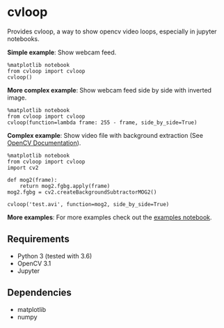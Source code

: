 # cvloop

Provides cvloop, a way to show opencv video loops, especially in jupyter notebooks.

**Simple example**: Show webcam feed.

    %matplotlib notebook
    from cvloop import cvloop
    cvloop()

**More complex example**: Show webcam feed side by side with inverted image.

    %matplotlib notebook
    from cvloop import cvloop
    cvloop(function=lambda frame: 255 - frame, side_by_side=True)

**Complex example**: Show video file with background extraction (See [OpenCV Documentation](http://docs.opencv.org/3.1.0/db/d5c/tutorial_py_bg_subtraction.html)).

    %matplotlib notebook
    from cvloop import cvloop
    import cv2

    def mog2(frame):
        return mog2.fgbg.apply(frame)
    mog2.fgbg = cv2.createBackgroundSubtractorMOG2()

    cvloop('test.avi', function=mog2, side_by_side=True)

**More examples**: For more examples check out the [examples notebook](examples/cvloop_examples.ipynb).

## Requirements

- Python 3 (tested with 3.6)
- OpenCV 3.1
- Jupyter

## Dependencies

- matplotlib
- numpy

